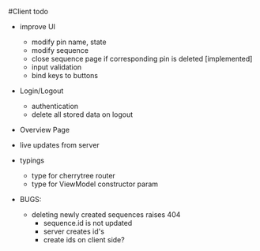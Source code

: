 #Client todo

- improve UI
	* modify pin name, state
	* modify sequence
	* close sequence page if corresponding pin is deleted [implemented]
	* input validation
	* bind keys to buttons
- Login/Logout
	* authentication
	* delete all stored data on logout
- Overview Page
- live updates from server
- typings
	* type for cherrytree router
	* type for ViewModel constructor param

- BUGS:
    * deleting newly created sequences raises 404
        + sequence.id is not updated
        + server creates id's
        + create ids on client side?